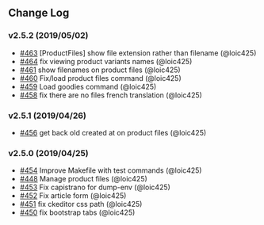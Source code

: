 ## Change Log

### v2.5.2 (2019/05/02)
- [#463](https://github.com/Jedisjeux/Jedisjeux/pull/463) [ProductFiles] show file extension rather than filename (@loic425)
- [#464](https://github.com/Jedisjeux/Jedisjeux/pull/464) fix viewing product variants names (@loic425)
- [#461](https://github.com/Jedisjeux/Jedisjeux/pull/461) show filenames on product files (@loic425)
- [#460](https://github.com/Jedisjeux/Jedisjeux/pull/460) Fix/load product files command (@loic425)
- [#459](https://github.com/Jedisjeux/Jedisjeux/pull/459) Load goodies command (@loic425)
- [#458](https://github.com/Jedisjeux/Jedisjeux/pull/458) fix there are no files french translation (@loic425)

### v2.5.1 (2019/04/26)
- [#456](https://github.com/Jedisjeux/Jedisjeux/pull/456) get back old created at on product files (@loic425)

### v2.5.0 (2019/04/25)
- [#454](https://github.com/Jedisjeux/Jedisjeux/pull/454) Improve Makefile with test commands (@loic425)
- [#448](https://github.com/Jedisjeux/Jedisjeux/pull/448) Manage product files (@loic425)
- [#453](https://github.com/Jedisjeux/Jedisjeux/pull/453) Fix capistrano for dump-env (@loic425)
- [#452](https://github.com/Jedisjeux/Jedisjeux/pull/452) Fix article form (@loic425)
- [#451](https://github.com/Jedisjeux/Jedisjeux/pull/451) fix ckeditor css path (@loic425)
- [#450](https://github.com/Jedisjeux/Jedisjeux/pull/450) fix bootstrap tabs (@loic425)
